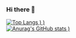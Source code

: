 ### Hi there 👋
[![Top Langs](https://github-readme-stats.vercel.app/api/top-langs/?username=bonbonn1912&show_icons=true&theme=radical&count_private=true)
)
)](https://github.com/anuraghazra/github-readme-stats) <br/> [![Anurag's GitHub stats](https://github-readme-stats.vercel.app/api?username=bonbonn1912&show_icons=true&theme=radical&count_private=true)
)](https://github.com/anuraghazra/github-readme-stats) <br/>


<!--
**bonbonn1912/bonbonn1912** is a ✨ _special_ ✨ repository because its `README.md` (this file) appears on your GitHub profile.

Here are some ideas to get you started:

- 🔭 I’m currently working on ...
- 🌱 I’m currently learning ...
- 👯 I’m looking to collaborate on ...
- 🤔 I’m looking for help with ...
- 💬 Ask me about ...
- 📫 How to reach me: ...
- 😄 Pronouns: ...
- ⚡ Fun fact: ...
-->
